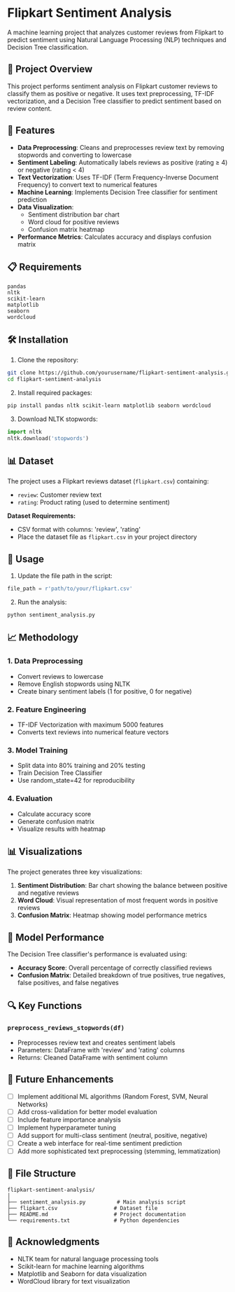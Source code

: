 
# Flipkart Sentiment Analysis

A machine learning project that analyzes customer reviews from Flipkart to predict sentiment using Natural Language Processing (NLP) techniques and Decision Tree classification.

## 🎯 Project Overview

This project performs sentiment analysis on Flipkart customer reviews to classify them as positive or negative. It uses text preprocessing, TF-IDF vectorization, and a Decision Tree classifier to predict sentiment based on review content.

## 🚀 Features

- **Data Preprocessing**: Cleans and preprocesses review text by removing stopwords and converting to lowercase
- **Sentiment Labeling**: Automatically labels reviews as positive (rating ≥ 4) or negative (rating < 4)
- **Text Vectorization**: Uses TF-IDF (Term Frequency-Inverse Document Frequency) to convert text to numerical features
- **Machine Learning**: Implements Decision Tree classifier for sentiment prediction
- **Data Visualization**: 
  - Sentiment distribution bar chart
  - Word cloud for positive reviews
  - Confusion matrix heatmap
- **Performance Metrics**: Calculates accuracy and displays confusion matrix

## 📋 Requirements

```
pandas
nltk
scikit-learn
matplotlib
seaborn
wordcloud
```

## 🛠️ Installation

1. Clone the repository:
```bash
git clone https://github.com/yourusername/flipkart-sentiment-analysis.git
cd flipkart-sentiment-analysis
```

2. Install required packages:
```bash
pip install pandas nltk scikit-learn matplotlib seaborn wordcloud
```

3. Download NLTK stopwords:
```python
import nltk
nltk.download('stopwords')
```

## 📊 Dataset

The project uses a Flipkart reviews dataset (`flipkart.csv`) containing:
- `review`: Customer review text
- `rating`: Product rating (used to determine sentiment)

**Dataset Requirements:**
- CSV format with columns: 'review', 'rating'
- Place the dataset file as `flipkart.csv` in your project directory

## 🔧 Usage

1. Update the file path in the script:
```python
file_path = r'path/to/your/flipkart.csv'
```

2. Run the analysis:
```python
python sentiment_analysis.py
```

## 📈 Methodology

### 1. Data Preprocessing
- Convert reviews to lowercase
- Remove English stopwords using NLTK
- Create binary sentiment labels (1 for positive, 0 for negative)

### 2. Feature Engineering
- TF-IDF Vectorization with maximum 5000 features
- Converts text reviews into numerical feature vectors

### 3. Model Training
- Split data into 80% training and 20% testing
- Train Decision Tree Classifier
- Use random_state=42 for reproducibility

### 4. Evaluation
- Calculate accuracy score
- Generate confusion matrix
- Visualize results with heatmap

## 📊 Visualizations

The project generates three key visualizations:

1. **Sentiment Distribution**: Bar chart showing the balance between positive and negative reviews
2. **Word Cloud**: Visual representation of most frequent words in positive reviews
3. **Confusion Matrix**: Heatmap showing model performance metrics

## 🎯 Model Performance

The Decision Tree classifier's performance is evaluated using:
- **Accuracy Score**: Overall percentage of correctly classified reviews
- **Confusion Matrix**: Detailed breakdown of true positives, true negatives, false positives, and false negatives

## 🔍 Key Functions

### `preprocess_reviews_stopwords(df)`
- Preprocesses review text and creates sentiment labels
- Parameters: DataFrame with 'review' and 'rating' columns
- Returns: Cleaned DataFrame with sentiment column

## 🚀 Future Enhancements

- [ ] Implement additional ML algorithms (Random Forest, SVM, Neural Networks)
- [ ] Add cross-validation for better model evaluation
- [ ] Include feature importance analysis
- [ ] Implement hyperparameter tuning
- [ ] Add support for multi-class sentiment (neutral, positive, negative)
- [ ] Create a web interface for real-time sentiment prediction
- [ ] Add more sophisticated text preprocessing (stemming, lemmatization)

## 📝 File Structure

```
flipkart-sentiment-analysis/
│
├── sentiment_analysis.py          # Main analysis script
├── flipkart.csv                  # Dataset file
├── README.md                     # Project documentation
└── requirements.txt              # Python dependencies
```




## 🙏 Acknowledgments

- NLTK team for natural language processing tools
- Scikit-learn for machine learning algorithms
- Matplotlib and Seaborn for data visualization
- WordCloud library for text visualization


